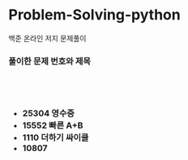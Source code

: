 # Problem-Solving-python
백준 온라인 저지 문제풀이
<br>
<h3>풀이한 문제 번호와 제목<h3>
<br><br>

  
  
  
  
  
<ul>
<li>25304 영수증</li>
<li>15552 빠른 A+B</li>
<li>1110 더하기 싸이클</li>
<li>10807 </li>
</ul>
